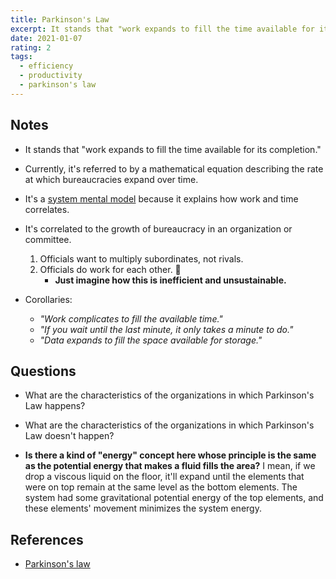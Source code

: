 ```yaml
---
title: Parkinson's Law
excerpt: It stands that "work expands to fill the time available for its completion."
date: 2021-01-07
rating: 2
tags:
  - efficiency
  - productivity
  - parkinson's law
---
```


## Notes

- It stands that "work expands to fill the time available for its completion."
- Currently, it's referred to by a mathematical equation describing the rate at which bureaucracies expand over time.

- It's a [system mental model](/zettelkasten/system-mental-models) because it explains how work and time correlates.

- It's correlated to the growth of bureaucracy in an organization or committee.
  1. Officials want to multiply subordinates, not rivals.
  2. Officials do work for each other. 🤦
     - **Just imagine how this is inefficient and unsustainable.**
- Corollaries:
  - _"Work complicates to fill the available time."_
  - _"If you wait until the last minute, it only takes a minute to do."_
  - _"Data expands to fill the space available for storage."_

## Questions

- What are the characteristics of the organizations in which Parkinson's Law happens?

- What are the characteristics of the organizations in which Parkinson's Law doesn't happen?

- **Is there a kind of "energy" concept here whose principle is the same as the potential energy that makes a fluid fills the area?** I mean, if we drop a viscous liquid on the floor, it'll expand until the elements that were on top remain at the same level as the bottom elements. The system had some gravitational potential energy of the top elements, and these elements' movement minimizes the system energy.

## References

- [Parkinson's law](https://en.wikipedia.org/wiki/Parkinson%27s_law)
